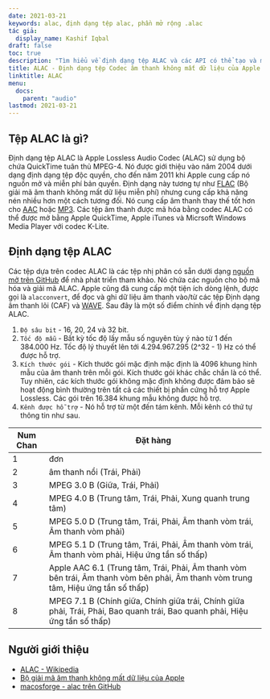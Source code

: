 ```yaml
---
date: 2021-03-21
keywords: alac, định dạng tệp alac, phần mở rộng .alac
tác giả:
  display_name: Kashif Iqbal
draft: false
toc: true
description: "Tìm hiểu về định dạng tệp ALAC và các API có thể tạo và mở tệp ALAC."
title: ALAC - Định dạng tệp Codec âm thanh không mất dữ liệu của Apple
linktitle: ALAC
menu:
  docs:
    parent: "audio"
lastmod: 2021-03-21
---
```


## Tệp ALAC là gì?

Định dạng tệp ALAC là Apple Lossless Audio Codec (ALAC) sử dụng bộ chứa QuickTime tuân thủ MPEG-4. Nó được giới thiệu vào năm 2004 dưới dạng định dạng tệp độc quyền, cho đến năm 2011 khi Apple cung cấp nó nguồn mở và miễn phí bản quyền. Định dạng này tương tự như [FLAC](/vi/audio/flac/) (Bộ giải mã âm thanh không mất dữ liệu miễn phí) nhưng cung cấp khả năng nén nhiều hơn một cách tương đối. Nó cung cấp âm thanh thay thế tốt hơn cho [AAC](/vi/audio/aac/) hoặc [MP3](/vi/audio/mp3/). Các tệp âm thanh được mã hóa bằng codec ALAC có thể được mở bằng Apple QuickTime, Apple iTunes và Micrsoft Windows Media Player với codec K-Lite.

## Định dạng tệp ALAC

Các tệp dựa trên codec ALAC là các tệp nhị phân có sẵn dưới dạng [nguồn mở trên GitHub](https://github.com/macosforge/alac) để nhà phát triển tham khảo. Nó chứa các nguồn cho bộ mã hóa và giải mã ALAC. Apple cũng đã cung cấp một tiện ích dòng lệnh, được gọi là `alacconvert`, để đọc và ghi dữ liệu âm thanh vào/từ các tệp Định dạng âm thanh lõi (CAF) và [WAVE](/vi/audio/wav/). Sau đây là một số điểm chính về định dạng tệp ALAC.

1. `Độ sâu bit` - 16, 20, 24 và 32 bit.
1. `Tốc độ mẫu` - Bất kỳ tốc độ lấy mẫu số nguyên tùy ý nào từ 1 đến 384.000 Hz. Tốc độ lý thuyết lên tới 4.294.967.295 (2^32 - 1) Hz có thể được hỗ trợ.
1. `Kích thước gói` - Kích thước gói mặc định mặc định là 4096 khung hình mẫu của âm thanh trên mỗi gói. Kích thước gói khác chắc chắn là có thể. Tuy nhiên, các kích thước gói không mặc định không được đảm bảo sẽ hoạt động bình thường trên tất cả các thiết bị phần cứng hỗ trợ Apple Lossless. Các gói trên 16.384 khung mẫu không được hỗ trợ.
1. `Kênh được hỗ trợ` - Nó hỗ trợ từ một đến tám kênh. Mỗi kênh có thứ tự thông tin như sau.

|Num Chan| Đặt hàng|
|---|---|
|1 |đơn|
|2 |âm thanh nổi (Trái, Phải)|
|3 |MPEG 3.0 B (Giữa, Trái, Phải)|
|4 |MPEG 4.0 B (Trung tâm, Trái, Phải, Xung quanh trung tâm)|
|5 |MPEG 5.0 D (Trung tâm, Trái, Phải, Âm thanh vòm trái, Âm thanh vòm phải)|
|6 |MPEG 5.1 D (Trung tâm, Trái, Phải, Âm thanh vòm trái, Âm thanh vòm phải, Hiệu ứng tần số thấp)|
|7 |Apple AAC 6.1 (Trung tâm, Trái, Phải, Âm thanh vòm bên trái, Âm thanh vòm bên phải, Âm thanh vòm trung tâm, Hiệu ứng tần số thấp)|
|8 |MPEG 7.1 B (Chính giữa, Chính giữa trái, Chính giữa phải, Trái, Phải, Bao quanh trái, Bao quanh phải, Hiệu ứng tần số thấp)|

## Người giới thiệu

* [ALAC - Wikipedia](https://en.wikipedia.org/wiki/Apple_Lossless)
* [Bộ giải mã âm thanh không mất dữ liệu của Apple](https://macosforge.github.io/alac/)
* [macosforge - alac trên GitHub](https://github.com/macosforge/alac)


